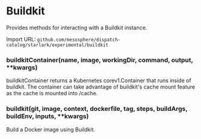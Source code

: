 
# Buildkit

Provides methods for interacting with a Buildkit instance.

Import URL: `github.com/mesosphere/dispatch-catalog/starlark/experimental/buildkit`

### buildkitContainer(name, image, workingDir, command, output, **kwargs)


buildkitContainer returns a Kubernetes corev1.Container that runs inside of buildkit.
The container can take advantage of buildkit's cache mount feature as the cache is mounted into /cache.


### buildkit(git, image, context, dockerfile, tag, steps, buildArgs, buildEnv, inputs, **kwargs)


Build a Docker image using Buildkit.




